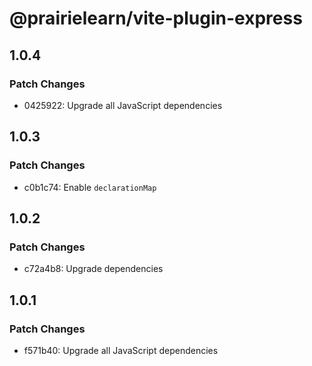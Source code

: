 # @prairielearn/vite-plugin-express

## 1.0.4

### Patch Changes

- 0425922: Upgrade all JavaScript dependencies

## 1.0.3

### Patch Changes

- c0b1c74: Enable `declarationMap`

## 1.0.2

### Patch Changes

- c72a4b8: Upgrade dependencies

## 1.0.1

### Patch Changes

- f571b40: Upgrade all JavaScript dependencies
